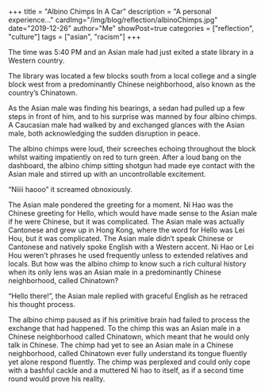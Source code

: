 +++
title = "Albino Chimps In A Car"
description = "A personal experience..."
cardImg="/img/blog/reflection/albinoChimps.jpg"
date="2019-12-26"
author="Me"
showPost=true
categories = ["reflection", "culture"]
tags = ["asian", "racism"]
+++

The time was 5:40 PM and an Asian male had just exited a state library in a Western country.

The library was located a few blocks south from a local college and a single block west from a predominantly Chinese neighborhood, also known as the country’s Chinatown.

As the Asian male was finding his bearings, a sedan had pulled up a few steps in front of him, and to his surprise was manned by four albino chimps. A Caucasian male had walked by and exchanged glances with the Asian male, both acknowledging the sudden disruption in peace.

The albino chimps were loud, their screeches echoing throughout the block whilst waiting impatiently on red to turn green. After a loud bang on the dashboard, the albino chimp sitting shotgun had made eye contact with the Asian male and stirred up with an uncontrollable excitement.

“Niiii haooo” it screamed obnoxiously.

The Asian male pondered the greeting for a moment. Ni Hao was the Chinese greeting for Hello, which would have made sense to the Asian male if he were Chinese, but it was complicated. The Asian male was actually Cantonese and grew up in Hong Kong, where the word for Hello was Lei Hou, but it was complicated. The Asian male didn’t speak Chinese or Cantonese and natively spoke English with a Western accent. Ni Hao or Lei Hou weren’t phrases he used frequently unless to extended relatives and locals. But how was the albino chimp to know such a rich cultural history when its only lens was an Asian male in a predominantly Chinese neighborhood, called Chinatown?

“Hello there!”, the Asian male replied with graceful English as he retraced his thought process.

The albino chimp paused as if his primitive brain had failed to process the exchange that had happened. To the chimp this was an Asian male in a Chinese neighborhood called Chinatown, which meant that he would only talk in Chinese. The chimp had yet to see an Asian male in a Chinese neighborhood, called Chinatown ever fully understand its tongue fluently yet alone respond fluently. The chimp was perplexed and could only cope with a bashful cackle and a muttered Ni hao to itself, as if a second time round would prove his reality.
